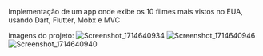 Implementação de um app onde exibe os 10 filmes mais vistos no EUA, usando Dart, Flutter, Mobx e MVC

imagens do projeto:
![Screenshot_1714640934](https://github.com/llimamoura/FormusCine/assets/81448870/abb3093c-00a1-455f-b30d-d8700a93f0be)
![Screenshot_1714640946](https://github.com/llimamoura/FormusCine/assets/81448870/1e270763-8f04-4ca2-bb44-8ec8aaf02af8)
![Screenshot_1714640940](https://github.com/llimamoura/FormusCine/assets/81448870/3fba9a39-8c1c-44b2-af09-5d51b82c7353)
